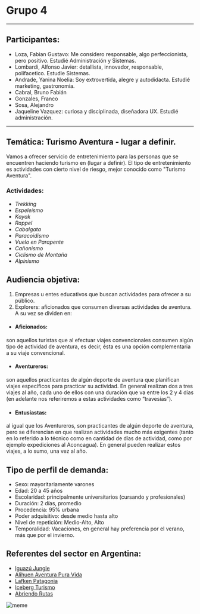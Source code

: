 # **Grupo 4**
___
## **Participantes:** 
- Loza, Fabian Gustavo: Me considero responsable, algo perfeccionista, pero positivo. Estudié Administración y Sistemas. 
- Lombardi, Alfonso Javier: detallista, innovador, responsable, polifacetico. Estudie Sistemas.
- Andrade, Yanina Noelia: Soy extrovertida, alegre y autodidacta. Estudié marketing, gastronomía. 
- Cabral, Bruno Fabián 
- Gonzales, Franco 
- Sosa, Alejandro 
- Jaqueline Vazquez: curiosa y disciplinada, diseñadora UX. Estudié administración.

___

## **Temática: Turismo Aventura - lugar a definir.**

Vamos a ofrecer servicio de entretenimiento para las personas que se encuentren haciendo turismo en (lugar a definir). El tipo de entretenimiento es actividades con cierto nivel de riesgo, mejor conocido como "Turismo Aventura". 

### **Actividades:** 

- *Trekking* 
- *Espeleísmo* 
- *Kayak* 
- *Rappel* 
- *Cabalgata* 
- *Paracoidismo* 
- *Vuelo en Parapente* 
- *Cañonismo* 
- *Ciclismo de Montaña* 
- *Alpinismo*

## **Audiencia objetiva:**

1. Empresas u entes educativos que buscan actividades para ofrecer a su público.
2. Explorers: aficionados que consumen diversas actividades de aventura. A su vez se dividen en: 
  - #### Aficionados: 
son aquellos turistas que al efectuar viajes convencionales consumen algún tipo de actividad de aventura, es decir, ésta es una opción complementaria a su viaje convencional. 
  - #### Aventureros: 
son aquellos practicantes de algún deporte de aventura que planifican viajes específicos para practicar su actividad. En general realizan dos a tres viajes al año, cada uno de ellos con una duración que va entre los 2 y 4 días (en adelante nos referiremos a estas actividades como “travesías”). 
  - #### Entusiastas: 
al igual que los Aventureros, son practicantes de algún deporte de aventura, pero se diferencian en que realizan actividades mucho más exigentes (tanto en lo referido a lo técnico como en cantidad de días de actividad, como por ejemplo expediciones al Aconcagua). En general pueden realizar estos viajes, a lo sumo, una vez al año. 

## **Tipo de perfil de demanda:** 
- Sexo: mayoritariamente varones 
- Edad: 20 a 45 años 
- Escolaridad: principalmente universitarios (cursando y profesionales) 
- Duración: 2 días, promedio 
- Procedencia: 95% urbana 
- Poder adquisitivo: desde medio hasta alto 
- Nivel de repetición: Medio-Alto, Alto 
- Temporalidad: Vacaciones, en general hay preferencia por el verano, más que por el invierno.

## Referentes del sector en Argentina: 
- [Iguazú Jungle](http://www.iguazujungle.com/index.php) 
- [Alihuen Aventura Pura Vida](https://alihuenaventura.com.ar/)
- [Lafken Patagonia](http://lafkenpatagonia.com/)
- [Iceberg Turismo](https://icebergturismo.tur.ar/)
- [Abriendo Rutas](https://en.abriendorutas.tur.ar/)

![meme](https://images7.memedroid.com/images/UPLOADED805/599f555e74a0a.jpeg)
